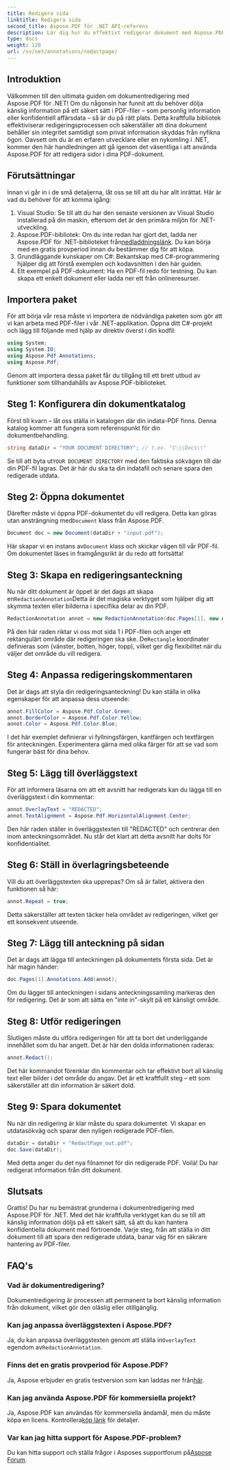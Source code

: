 ```yaml
---
title: Redigera sida
linktitle: Redigera sida
second_title: Aspose.PDF för .NET API-referens
description: Lär dig hur du effektivt redigerar dokument med Aspose.PDF för .NET med denna omfattande, steg-för-steg-guide.
type: docs
weight: 120
url: /sv/net/annotations/redactpage/
---
```

## Introduktion

Välkommen till den ultimata guiden om dokumentredigering med Aspose.PDF för .NET! Om du någonsin har funnit att du behöver dölja känslig information på ett säkert sätt i PDF-filer – som personlig information eller konfidentiell affärsdata – så är du på rätt plats. Detta kraftfulla bibliotek effektiviserar redigeringsprocessen och säkerställer att dina dokument behåller sin integritet samtidigt som privat information skyddas från nyfikna ögon. Oavsett om du är en erfaren utvecklare eller en nykomling i .NET, kommer den här handledningen att gå igenom det väsentliga i att använda Aspose.PDF för att redigera sidor i dina PDF-dokument.

## Förutsättningar

Innan vi går in i de små detaljerna, låt oss se till att du har allt inrättat. Här är vad du behöver för att komma igång:

1. Visual Studio: Se till att du har den senaste versionen av Visual Studio installerad på din maskin, eftersom det är den primära miljön för .NET-utveckling.
2.  Aspose.PDF-bibliotek: Om du inte redan har gjort det, ladda ner Aspose.PDF för .NET-biblioteket från[nedladdningslänk](https://releases.aspose.com/pdf/net/). Du kan börja med en gratis provperiod innan du bestämmer dig för att köpa.
3. Grundläggande kunskaper om C#: Bekantskap med C#-programmering hjälper dig att förstå exemplen och kodavsnitten i den här guiden.
4. Ett exempel på PDF-dokument: Ha en PDF-fil redo för testning. Du kan skapa ett enkelt dokument eller ladda ner ett från onlineresurser.

## Importera paket

För att börja vår resa måste vi importera de nödvändiga paketen som gör att vi kan arbeta med PDF-filer i vår .NET-applikation. Öppna ditt C#-projekt och lägg till följande med hjälp av direktiv överst i din kodfil:

```csharp
using System;
using System.IO;
using Aspose.Pdf.Annotations;
using Aspose.Pdf;
```

Genom att importera dessa paket får du tillgång till ett brett utbud av funktioner som tillhandahålls av Aspose.PDF-biblioteket. 

## Steg 1: Konfigurera din dokumentkatalog

Först till kvarn – låt oss ställa in katalogen där din indata-PDF finns. Denna katalog kommer att fungera som referenspunkt för din dokumentbehandling.

```csharp
string dataDir = "YOUR DOCUMENT DIRECTORY"; // t.ex. "C:\\Docs\\"
```

 Se till att byta ut`YOUR DOCUMENT DIRECTORY` med den faktiska sökvägen till där din PDF-fil lagras. Det är här du ska ta din indatafil och senare spara den redigerade utdata.

## Steg 2: Öppna dokumentet

 Därefter måste vi öppna PDF-dokumentet du vill redigera. Detta kan göras utan ansträngning med`Document` klass från Aspose.PDF.

```csharp
Document doc = new Document(dataDir + "input.pdf");
```

 Här skapar vi en instans av`Document` klass och skickar vägen till vår PDF-fil. Om dokumentet läses in framgångsrikt är du redo att fortsätta!

## Steg 3: Skapa en redigeringsanteckning

 Nu när ditt dokument är öppet är det dags att skapa en`RedactionAnnotation`Detta är det magiska verktyget som hjälper dig att skymma texten eller bilderna i specifika delar av din PDF.

```csharp
RedactionAnnotation annot = new RedactionAnnotation(doc.Pages[1], new Aspose.Pdf.Rectangle(200, 500, 300, 600));
```

 På den här raden riktar vi oss mot sida 1 i PDF-filen och anger ett rektangulärt område där redigeringen ska ske. De`Rectangle` koordinater definieras som (vänster, botten, höger, topp), vilket ger dig flexibilitet när du väljer det område du vill redigera.

## Steg 4: Anpassa redigeringskommentaren

Det är dags att styla din redigeringsanteckning! Du kan ställa in olika egenskaper för att anpassa dess utseende:

```csharp
annot.FillColor = Aspose.Pdf.Color.Green;
annot.BorderColor = Aspose.Pdf.Color.Yellow;
annot.Color = Aspose.Pdf.Color.Blue;
```

I det här exemplet definierar vi fyllningsfärgen, kantfärgen och textfärgen för anteckningen. Experimentera gärna med olika färger för att se vad som fungerar bäst för dina behov.

## Steg 5: Lägg till överläggstext

För att informera läsarna om att ett avsnitt har redigerats kan du lägga till en överläggstext i din kommentar:

```csharp
annot.OverlayText = "REDACTED";
annot.TextAlignment = Aspose.Pdf.HorizontalAlignment.Center;
```

Den här raden ställer in överläggstexten till "REDACTED" och centrerar den inom anteckningsområdet. Nu står det klart att detta avsnitt har dolts för konfidentialitet.

## Steg 6: Ställ in överlagringsbeteende

Vill du att överläggstexten ska upprepas? Om så är fallet, aktivera den funktionen så här:

```csharp
annot.Repeat = true;
```

Detta säkerställer att texten täcker hela området av redigeringen, vilket ger ett konsekvent utseende.

## Steg 7: Lägg till anteckning på sidan

Det är dags att lägga till anteckningen på dokumentets första sida. Det är här magin händer:

```csharp
doc.Pages[1].Annotations.Add(annot);
```

Om du lägger till anteckningen i sidans anteckningssamling markeras den för redigering. Det är som att sätta en "inte in"-skylt på ett känsligt område.

## Steg 8: Utför redigeringen

Slutligen måste du utföra redigeringen för att ta bort det underliggande innehållet som du har angett. Det är här den dolda informationen raderas:

```csharp
annot.Redact();
```

Det här kommandot förenklar din kommentar och tar effektivt bort all känslig text eller bilder i det område du angav. Det är ett kraftfullt steg – ett som säkerställer att din information är säkert dold.

## Steg 9: Spara dokumentet

Nu när din redigering är klar måste du spara dokumentet. Vi skapar en utdatasökväg och sparar den nyligen redigerade PDF-filen.

```csharp
dataDir = dataDir + "RedactPage_out.pdf";
doc.Save(dataDir);
```

Med detta anger du det nya filnamnet för din redigerade PDF. Voilà! Du har redigerat information från ditt dokument.

## Slutsats

Grattis! Du har nu bemästrat grunderna i dokumentredigering med Aspose.PDF för .NET. Med det här kraftfulla verktyget kan du se till att känslig information döljs på ett säkert sätt, så att du kan hantera konfidentiella dokument med förtroende. Varje steg, från att ställa in ditt dokument till att spara den redigerade utdata, banar väg för en säkrare hantering av PDF-filer.

## FAQ's

### Vad är dokumentredigering?
Dokumentredigering är processen att permanent ta bort känslig information från dokument, vilket gör den oläslig eller otillgänglig.

### Kan jag anpassa överläggstexten i Aspose.PDF?
 Ja, du kan anpassa överläggstexten genom att ställa in`OverlayText` egendom av`RedactionAnnotation`.

### Finns det en gratis provperiod för Aspose.PDF?
 Ja, Aspose erbjuder en gratis testversion som kan laddas ner från[här](https://releases.aspose.com/).

### Kan jag använda Aspose.PDF för kommersiella projekt?
 Ja, Aspose.PDF kan användas för kommersiella ändamål, men du måste köpa en licens. Kontrollera[köp länk](https://purchase.aspose.com/buy) för detaljer.

### Var kan jag hitta support för Aspose.PDF-problem?
 Du kan hitta support och ställa frågor i Asposes supportforum på[Aspose Forum](https://forum.aspose.com/c/pdf/10).